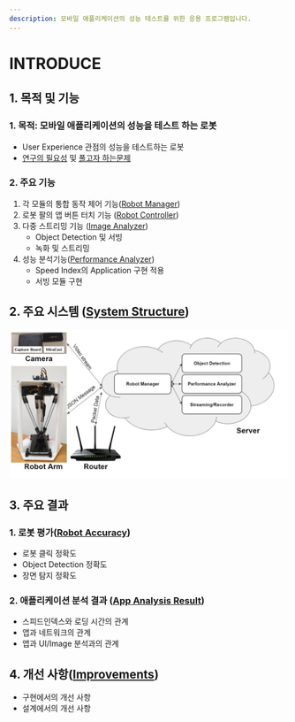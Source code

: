 ```yaml
---
description: 모바일 애플리케이션의 성능 테스트를 위한 응용 프로그램입니다.
---
```


# INTRODUCE

## 1. 목적 및 기능  

### 1. 목적: 모바일 애플리케이션의 성능을 테스트 하는 로봇

* User Experience 관점의 성능을 테스트하는 로봇
* [연구의 필요성](why-need-1/need.md) 및 [풀고자 하는문제](why-need-1/undefined.md)

### 2. 주요 기능

1. 각 모듈의 통합 동작 제어 기능\([Robot Manager](system-and-scenario/test-manager.md)\)
2. 로봇 팔의 앱 버튼 터치 기능 \([Robot Controller](system-and-scenario/robot-controller.md)\)
3. 다중 스트리밍 기능 \([Image Analyzer](system-and-scenario/appbutton-predictor.md)\)
   * Object Detection 및 서빙
   * 녹화 및 스트리밍
4. 성능 분석기능\([Performance Analyzer](system-and-scenario/performance-analyzer.md)\)
   * Speed Index의 Application 구현 적용 
   * 서빙 모듈 구현 

## 2. 주요 시스템 \([System Structure](system-and-scenario/system-structure.md)\)

![&#xB85C;&#xBD07; &#xD14C;&#xC2A4;&#xD2B8; &#xC2DC;&#xC2A4;&#xD15C;](.gitbook/assets/image%20%2821%29.png)

## 3. 주요 결과  

### 1. 로봇 평가\([Robot Accuracy](evaluation-and-analysis/untitled-1.md)\)

* 로봇 클릭 정확도
* Object Detection 정확도
* 장면 탐지 정확도 

### 2. 애플리케이션 분석 결과 \([App Analysis Result](evaluation-and-analysis/app-analysis-result.md)\)

* 스피드인덱스와 로딩 시간의 관계
* 앱과 네트워크의 관계
* 앱과 UI/Image 분석과의 관계 

## 4. 개선 사항\([Improvements](develop-method.md)\)

* 구현에서의 개선 사항
* 설계에서의 개선 사항 



